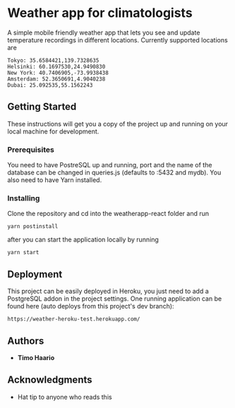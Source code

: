 # Weather app for climatologists

A simple mobile friendly weather app that lets you see and update temperature recordings in different locations. Currently supported locations are

```
Tokyo: 35.6584421,139.7328635
Helsinki: 60.1697530,24.9490830
New York: 40.7406905,-73.9938438
Amsterdam: 52.3650691,4.9040238
Dubai: 25.092535,55.1562243
```

## Getting Started

These instructions will get you a copy of the project up and running on your local machine for development.

### Prerequisites

You need to have PostreSQL up and running, port and the name of the database can be changed in queries.js (defaults to :5432 and mydb).
You also need to have Yarn installed.

### Installing

Clone the repository and cd into the weatherapp-react folder and run

```
yarn postinstall
```

after you can start the application locally by running

```
yarn start
```


## Deployment

This project can be easily deployed in Heroku, you just need to add a PostgreSQL addon in the project settings.
One running application can be found here (auto deploys from this project's dev branch):

```
https://weather-heroku-test.herokuapp.com/
```

## Authors

* **Timo Haario**

## Acknowledgments

* Hat tip to anyone who reads this
  
